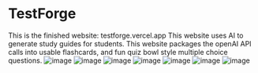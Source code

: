# TestForge
This is the finished website: testforge.vercel.app
This website uses AI to generate study guides for students. This website packages the openAI API calls into usable flashcards, and fun quiz bowl style multiple choice questions.
![image](https://github.com/user-attachments/assets/afbf654b-448c-4866-b0b8-edefd10fe7af)
![image](https://github.com/user-attachments/assets/f2d3442c-b759-483e-af4d-97501564e0c9)
![image](https://github.com/user-attachments/assets/70333d6b-edf1-4be4-a303-d7023ca24a75)
![image](https://github.com/user-attachments/assets/8b940372-b8f1-4ca1-9329-1ecc4e7af7f2)
![image](https://github.com/user-attachments/assets/571a26ae-e715-4572-b0e6-cc53304b6f8e)
![image](https://github.com/user-attachments/assets/b94c8e38-012c-4718-8838-67341cee9fd1)
![image](https://github.com/user-attachments/assets/1eec2b85-3efd-4e9d-98a9-028753cd4ff2)

